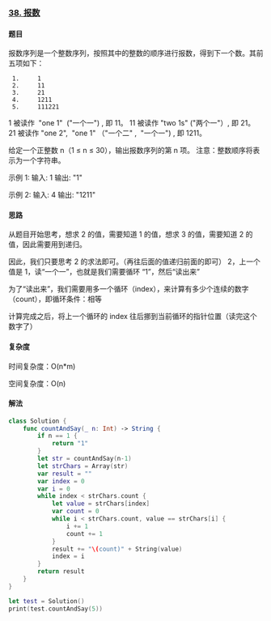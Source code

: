 ### [38. 报数](https://leetcode-cn.com/problems/count-and-say/)

#### 题目

报数序列是一个整数序列，按照其中的整数的顺序进行报数，得到下一个数。其前五项如下：

```
 1.     1
 2.     11
 3.     21
 4.     1211
 5.     111221
```

1 被读作  "one 1"  ("一个一") , 即 11。
11 被读作 "two 1s" ("两个一"）, 即 21。
21 被读作 "one 2",  "one 1" （"一个二" ,  "一个一") , 即 1211。

给定一个正整数 n（1 ≤ n ≤ 30），输出报数序列的第 n 项。 
注意：整数顺序将表示为一个字符串。

示例 1:
输入: 1
输出: "1"

示例 2: 
输入: 4
输出: "1211"

#### 思路

从题目开始思考，想求 2 的值，需要知道 1 的值，想求 3 的值，需要知道 2 的值，因此需要用到递归。

因此，我们只要思考 2 的求法即可。（再往后面的值递归前面的即可）
2，上一个值是 1，读“一个一”，也就是我们需要循环 “1”，然后“读出来”

为了“读出来”，我们需要用多一个循环（index），来计算有多少个连续的数字（count），即循环条件：相等

计算完成之后，将上一个循环的 index 往后挪到当前循环的指针位置（读完这个数字了）

#### 复杂度

时间复杂度：O(n*m)

空间复杂度：O(n)

#### 解法

```swift
class Solution {
    func countAndSay(_ n: Int) -> String {
        if n == 1 {
            return "1"
        }
        let str = countAndSay(n-1)
        let strChars = Array(str)
        var result = ""
        var index = 0
        var i = 0
        while index < strChars.count {
            let value = strChars[index]
            var count = 0
            while i < strChars.count, value == strChars[i] {
                i += 1
                count += 1
            }
            result += "\(count)" + String(value) 
            index = i
        }
        return result
    }
}

let test = Solution()
print(test.countAndSay(5)) 
```